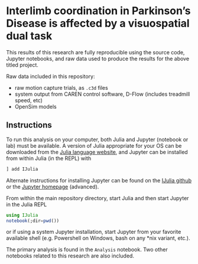 # Interlimb coordination in Parkinson’s Disease is affected by a visuospatial dual task

This results of this research are fully reproducible using the source code, Jupyter
notebooks, and raw data used to produce the results for the above titled project.

Raw data included in this repository:

- raw motion capture trials, as `.c3d` files
- system output from CAREN control software, D-Flow (includes treadmill speed, etc)
- OpenSim models

## Instructions

To run this analysis on your computer, both Julia and Jupyter (notebook or lab) must be available. A
version of Julia appropriate for your OS can be downloaded from the [Julia language
website](https://julialang.org/downloads/), and Jupyter can be installed from within Julia
(in the REPL) with

```julia
] add IJulia
```

Alternate instructions for installing Jupyter can be found on the [IJulia
github](https://github.com/JuliaLang/IJulia.jl) or the [Jupyter
homepage](https://jupyter.org/install) (advanced).

From within the main repository directory, start Julia and then start Jupyter in the Julia
REPL

```julia
using IJulia
notebook(;dir=pwd())
```

or if using a system Jupyter installation, start Jupyter from your favorite available shell
(e.g. Powershell on Windows, bash on any *nix variant, etc.).

The primary analysis is found in the `Analysis` notebook. Two other notebooks related to
this research are also included.

